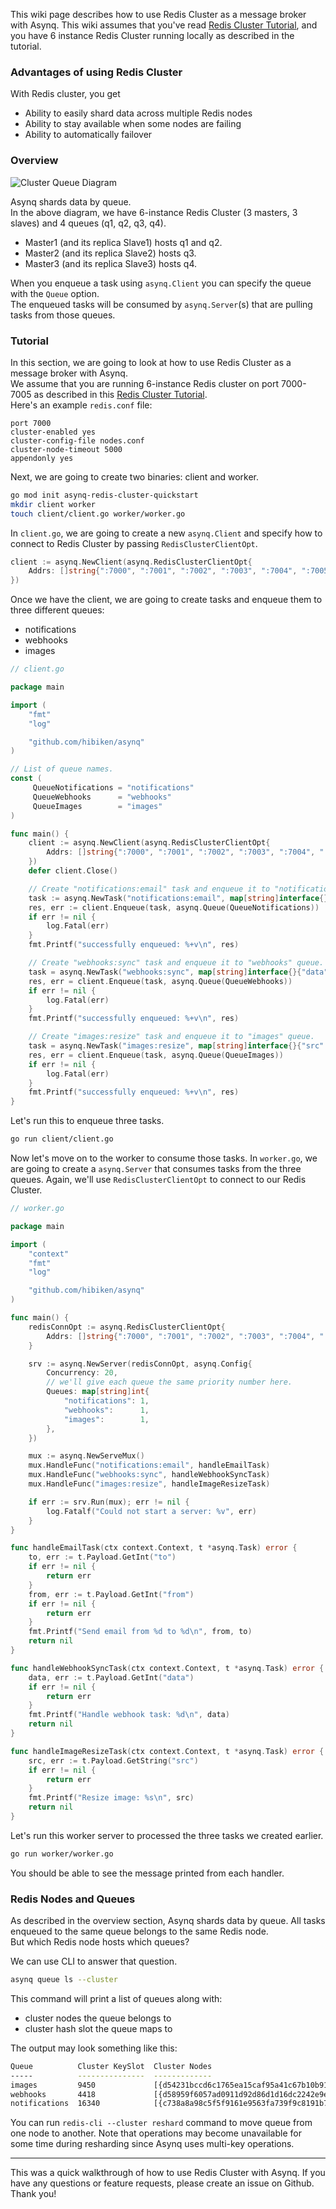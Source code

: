 This wiki page describes how to use Redis Cluster as a message broker with Asynq.
This wiki assumes that you've read [Redis Cluster Tutorial](https://redis.io/topics/cluster-tutorial), and you have 6 instance Redis Cluster running locally as described in the tutorial.

### Advantages of using Redis Cluster 
With Redis cluster, you get
* Ability to easily shard data across multiple Redis nodes
* Ability to stay available when some nodes are failing
* Ability to automatically failover

### Overview

![Cluster Queue Diagram](https://github.com/hibiken/asynq/raw/master/docs/assets/cluster.png)

Asynq shards data by queue.  
In the above diagram, we have 6-instance Redis Cluster (3 masters, 3 slaves) and 4 queues (q1, q2, q3, q4).
* Master1 (and its replica Slave1) hosts q1 and q2.
* Master2 (and its replica Slave2) hosts q3.
* Master3 (and its replica Slave3) hosts q4.

When you enqueue a task using `asynq.Client` you can specify the queue with the `Queue` option.  
The enqueued tasks will be consumed by `asynq.Server`(s) that are pulling tasks from those queues.

### Tutorial

In this section, we are going to look at how to use Redis Cluster as a message broker with Asynq.  
We assume that you are running 6-instance Redis cluster on port 7000-7005 as described in this [Redis Cluster Tutorial](https://redis.io/topics/cluster-tutorial).  
Here's an example `redis.conf` file:

```
port 7000
cluster-enabled yes
cluster-config-file nodes.conf
cluster-node-timeout 5000
appendonly yes
```

Next, we are going to create two binaries: client and worker.

```sh
go mod init asynq-redis-cluster-quickstart
mkdir client worker
touch client/client.go worker/worker.go
```

In `client.go`, we are going to create a new `asynq.Client` and specify how to connect to Redis Cluster by passing `RedisClusterClientOpt`.

```go
client := asynq.NewClient(asynq.RedisClusterClientOpt{
    Addrs: []string{":7000", ":7001", ":7002", ":7003", ":7004", ":7005"},
})
```

Once we have the client, we are going to create tasks and enqueue them to three different queues: 
* notifications
* webhooks
* images

```go
// client.go

package main

import (
    "fmt"
    "log"

    "github.com/hibiken/asynq"
)

// List of queue names.
const (
     QueueNotifications = "notifications"
     QueueWebhooks      = "webhooks"
     QueueImages        = "images"
)

func main() {
    client := asynq.NewClient(asynq.RedisClusterClientOpt{
        Addrs: []string{":7000", ":7001", ":7002", ":7003", ":7004", ":7005"},
    })
    defer client.Close()

    // Create "notifications:email" task and enqueue it to "notifications" queue.
    task := asynq.NewTask("notifications:email", map[string]interface{}{"to": 123, "from": 456})
    res, err := client.Enqueue(task, asynq.Queue(QueueNotifications))
    if err != nil {
        log.Fatal(err)
    }
    fmt.Printf("successfully enqueued: %+v\n", res)

    // Create "webhooks:sync" task and enqueue it to "webhooks" queue.
    task = asynq.NewTask("webhooks:sync", map[string]interface{}{"data": 123})
    res, err = client.Enqueue(task, asynq.Queue(QueueWebhooks))
    if err != nil {
        log.Fatal(err)
    }
    fmt.Printf("successfully enqueued: %+v\n", res)

    // Create "images:resize" task and enqueue it to "images" queue.
    task = asynq.NewTask("images:resize", map[string]interface{}{"src": "some/path/to/image"})
    res, err = client.Enqueue(task, asynq.Queue(QueueImages))
    if err != nil {
        log.Fatal(err)
    }
    fmt.Printf("successfully enqueued: %+v\n", res)
}
```

Let's run this to enqueue three tasks.

```sh
go run client/client.go
```

Now let's move on to the worker to consume those tasks.
In `worker.go`, we are going to create a `asynq.Server` that consumes tasks from the three queues.
Again, we'll use `RedisClusterClientOpt` to connect to our Redis Cluster.

```go
// worker.go

package main

import (
    "context"
    "fmt"
    "log"

    "github.com/hibiken/asynq"
)

func main() {
    redisConnOpt := asynq.RedisClusterClientOpt{
        Addrs: []string{":7000", ":7001", ":7002", ":7003", ":7004", ":7005"},
    }

    srv := asynq.NewServer(redisConnOpt, asynq.Config{
        Concurrency: 20,
        // we'll give each queue the same priority number here.
        Queues: map[string]int{
            "notifications": 1,
            "webhooks":      1,
            "images":        1,
        },
    })

    mux := asynq.NewServeMux()
    mux.HandleFunc("notifications:email", handleEmailTask)
    mux.HandleFunc("webhooks:sync", handleWebhookSyncTask)
    mux.HandleFunc("images:resize", handleImageResizeTask)

    if err := srv.Run(mux); err != nil {
        log.Fatalf("Could not start a server: %v", err)
    }
}

func handleEmailTask(ctx context.Context, t *asynq.Task) error {
    to, err := t.Payload.GetInt("to")
    if err != nil {
        return err
    }
    from, err := t.Payload.GetInt("from")
    if err != nil {
        return err
    }
    fmt.Printf("Send email from %d to %d\n", from, to)
    return nil
}

func handleWebhookSyncTask(ctx context.Context, t *asynq.Task) error {
    data, err := t.Payload.GetInt("data")
    if err != nil {
        return err
    }
    fmt.Printf("Handle webhook task: %d\n", data)
    return nil
}

func handleImageResizeTask(ctx context.Context, t *asynq.Task) error {
    src, err := t.Payload.GetString("src")
    if err != nil {
        return err
    }
    fmt.Printf("Resize image: %s\n", src)
    return nil
}
```

Let's run this worker server to processed the three tasks we created earlier.

```sh
go run worker/worker.go
```

You should be able to see the message printed from each handler.

### Redis Nodes and Queues

As described in the overview section, Asynq shards data by queue. All tasks enqueued to the same queue belongs to the same Redis node.  
But which Redis node hosts which queues?  

We can use CLI to answer that question.

```sh
asynq queue ls --cluster
```

This command will print a list of queues along with:
- cluster nodes the queue belongs to
- cluster hash slot the queue maps to

The output may look something like this:

```sh
Queue          Cluster KeySlot  Cluster Nodes
-----          ---------------  -------------
images         9450             [{d54231bccd6c1765ea15caf95a41c67b10b91e58 127.0.0.1:7001} {70a7d4569eac28eed577ee91863703ffab98d2e0 127.0.0.1:7005}]
webhooks       4418             [{d58959f6057ad0911d92d86d1d16dc2242e9ec48 127.0.0.1:7004} {e2fb9f1296a8d3a49818e0f9be3bfd74fdc052ea 127.0.0.1:7000}]
notifications  16340            [{c738a8a98c5f5f9161e9563fa739f9c8191b7f1a 127.0.0.1:7002} {18cdaa0712191d74656f08017371df41eeaad5fa 127.0.0.1:7003}]
```

You can run `redis-cli --cluster reshard` command to move queue from one node to another. Note that operations may become unavailable for some time during resharding since Asynq uses multi-key operations.


***

This was a quick walkthrough of how to use Redis Cluster with Asynq.
If you have any questions or feature requests, please create an issue on Github.
Thank you!


